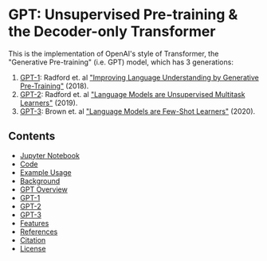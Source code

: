 # GPT: Unsupervised Pre-training & the Decoder-only Transformer

This is the implementation of OpenAI's style of Transformer, the "Generative Pre-training" (i.e. GPT) model, which has 3 generations:
1) <ins>GPT-1</ins>: Radford et. al ["Improving Language Understanding by Generative Pre-Training"](https://cdn.openai.com/research-covers/language-unsupervised/language_understanding_paper.pdf) (2018).
2) <ins>GPT-2</ins>: Radford et. al ["Language Models are Unsupervised Multitask Learners"](https://cdn.openai.com/better-language-models/language_models_are_unsupervised_multitask_learners.pdf) (2019).
3) <ins>GPT-3</ins>: Brown et. al ["Language Models are Few-Shot Learners"](https://arxiv.org/pdf/2005.14165.pdf) (2020).

## Contents

- [Jupyter Notebook](#Notebook)
- [Code](#Code)
- [Example Usage](#Usage)
- [Background](#Background)
- [GPT Overview](#GPT)
- [GPT-1](##GPT-1)
- [GPT-2](##GPT-2)
- [GPT-3](##GPT-3)
- [Features](#Features)
- [References](#References)
- [Citation](#Citation)
- [License](#License)